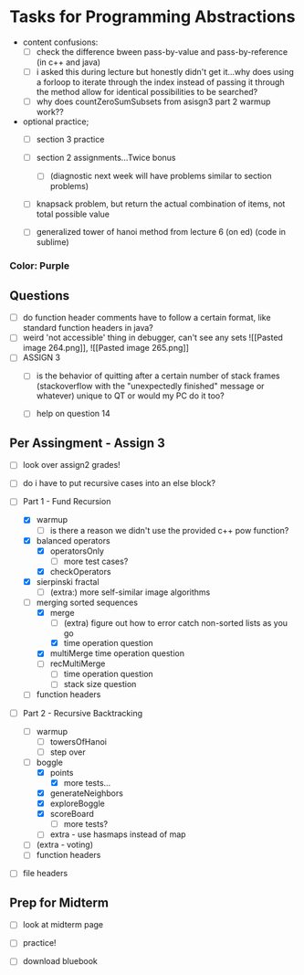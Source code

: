 # Tasks for Programming Abstractions

- content confusions:
	- [ ] check the difference bween pass-by-value and pass-by-reference (in c++ and java)
	- [ ] i asked this during lecture but honestly didn't get it...why does using a forloop to iterate through the index instead of passing it through the method allow for identical possibilities to be searched?
	- [ ] why does countZeroSumSubsets from asisgn3 part 2 warmup work??
- optional practice;
	- [ ] section 3 practice
	- [ ] section 2 assignments...Twice bonus
		- [ ] (diagnostic next week will have problems similar to section problems)
	- [ ] knapsack problem, but return the actual combination of items, not total possible value
	- [ ] generalized tower of hanoi method from lecture 6 (on ed) (code in sublime)

 
### Color: Purple


## Questions
- [ ] do function header comments have to follow a certain format, like standard function headers in java?
- [ ] weird 'not accessible' thing in debugger, can't see any sets ![[Pasted image 264.png]], ![[Pasted image 265.png]]
- [ ] ASSIGN 3
	- [ ] is the behavior of quitting after a certain number of stack frames (stackoverflow with the "unexpectedly finished" message or whatever) unique to QT or would my PC do it too?
	- [ ] help on question 14

	
##  Per Assingment - Assign 3
- [ ] look over assign2 grades!
- [ ] do i have to put recursive cases into an else block?
- [ ] Part 1 - Fund Recursion
	- [x] warmup
		- [ ] is there a reason we didn't use the provided c++ pow function?
	- [x] balanced operators
		- [x] operatorsOnly
			- [ ] more test cases?
		- [x] checkOperators
	- [x] sierpinski fractal
		- [ ] (extra:) more self-similar image algorithms
	- [ ] merging sorted sequences
		- [x] merge
			- [ ] (extra) figure out how to error catch non-sorted lists as you go
			- [x] time operation question
		- [x] multiMerge time operation question
		- [ ] recMultiMerge
			- [ ] time operation question
			- [ ] stack size question
	- [ ] function headers
- [ ] Part 2 - Recursive Backtracking
	- [ ] warmup
		- [ ] towersOfHanoi
		- [ ] step over
	- [ ] boggle
		- [x] points
			- [x] more tests...
		- [x] generateNeighbors
		- [x] exploreBoggle
		- [x] scoreBoard
			- [ ] more tests?
		- [ ] extra - use hasmaps instead of map
	- [ ] (extra - voting)
	- [ ] function headers
- [ ] file headers



## Prep for Midterm
- [ ] look at midterm page
- [ ] practice!
- [ ] download bluebook








